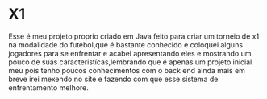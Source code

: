 # X1
Esse é meu projeto proprio criado em Java feito para criar um torneio de x1 na modalidade do futebol,que é bastante conhecido e coloquei alguns jogadores para se enfrentar e acabei apresentando eles e mostrando um pouco de suas caracteristícas,lembrando que é apenas um projeto inicial meu pois tenho poucos conhecimentos com o back end ainda mais em breve irei mexendo no site e fazendo com que esse sistema de enfrentamento melhore.
